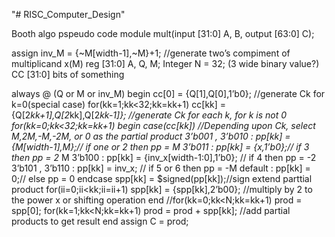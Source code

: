 "# RISC_Computer_Design" 

Booth algo pspeudo code
module mult(input [31:0] A, B, output [63:0] C);

assign inv_M = {~M[width-1],~M}+1; //generate two’s compiment of multiplicand x(M)
reg [31:0] A, Q, M;
Integer N = 32; (3 wide binary value?)
CC [31:0] bits of something

always @ (Q or M or inv_M)
begin
cc[0] = {Q[1],Q[0],1’b0}; //generate Ck for k=0(special case)
for(kk=1;kk<32;kk=kk+1)
 cc[kk] = {Q[2*kk+1],Q[2*kk],Q[2*kk-1]}; //generate Ck for each k, for k is not 0
for(kk=0;kk<32;kk=kk+1)
 begin
 case(cc[kk]) //Depending upon Ck, select M,2M,-M,-2M, or 0 as the partial product
 3’b001 , 3’b010 : pp[kk] = {M[width-1],M};// if one or 2 then pp = M 
 3’b011 : pp[kk] = {x,1’b0};// if 3 then pp = 2* M
 3’b100 : pp[kk] = {inv_x[width-1:0],1’b0}; // if 4 then pp = -2 
 3’b101 , 3’b110 : pp[kk] = inv_x; // if 5 or 6 then pp = -M 
 default : pp[kk] = 0;// else pp = 0
 endcase
 spp[kk] = $signed(pp[kk]);//sign extend parttial product
 for(ii=0;ii<kk;ii=ii+1)
 spp[kk] = {spp[kk],2’b00}; //multiply by 2 to the power x or shifting operation
 end //for(kk=0;kk<N;kk=kk+1)
 prod = spp[0];
 for(kk=1;kk<N;kk=kk+1)
 prod = prod + spp[kk]; //add partial products to get result
end
assign C = prod;
